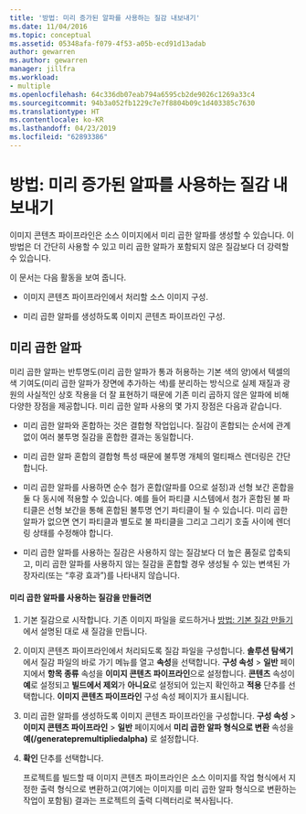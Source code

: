 ```yaml
---
title: '방법: 미리 증가된 알파를 사용하는 질감 내보내기'
ms.date: 11/04/2016
ms.topic: conceptual
ms.assetid: 05348afa-f079-4f53-a05b-ecd91d13adab
author: gewarren
ms.author: gewarren
manager: jillfra
ms.workload:
- multiple
ms.openlocfilehash: 64c336db07eab794a6595cb2de9026c1269a33c4
ms.sourcegitcommit: 94b3a052fb1229c7e7f8804b09c1d403385c7630
ms.translationtype: HT
ms.contentlocale: ko-KR
ms.lasthandoff: 04/23/2019
ms.locfileid: "62893386"
---
```

# <a name="how-to-export-a-texture-that-has-premultiplied-alpha"></a>방법: 미리 증가된 알파를 사용하는 질감 내보내기

이미지 콘텐츠 파이프라인은 소스 이미지에서 미리 곱한 알파를 생성할 수 있습니다. 이 방법은 더 간단히 사용할 수 있고 미리 곱한 알파가 포함되지 않은 질감보다 더 강력할 수 있습니다.

이 문서는 다음 활동을 보여 줍니다.

- 이미지 콘텐츠 파이프라인에서 처리할 소스 이미지 구성.

- 미리 곱한 알파를 생성하도록 이미지 콘텐츠 파이프라인 구성.

## <a name="premultiplied-alpha"></a>미리 곱한 알파
 미리 곱한 알파는 반투명도(미리 곱한 알파가 통과 허용하는 기본 색의 양)에서 텍셀의 색 기여도(미리 곱한 알파가 장면에 추가하는 색)를 분리하는 방식으로 실제 재질과 광원의 사실적인 상호 작용을 더 잘 표현하기 때문에 기존 미리 곱하지 않은 알파에 비해 다양한 장점을 제공합니다. 미리 곱한 알파 사용의 몇 가지 장점은 다음과 같습니다.

- 미리 곱한 알파와 혼합하는 것은 결합형 작업입니다. 질감이 혼합되는 순서에 관계없이 여러 불투명 질감을 혼합한 결과는 동일합니다.

- 미리 곱한 알파 혼합의 결합형 특성 때문에 불투명 개체의 멀티패스 렌더링은 간단합니다.

- 미리 곱한 알파를 사용하면 순수 첨가 혼합(알파를 0으로 설정)과 선형 보간 혼합을 둘 다 동시에 적용할 수 있습니다. 예를 들어 파티클 시스템에서 첨가 혼합된 불 파티클은 선형 보간을 통해 혼합된 불투명 연기 파티클이 될 수 있습니다. 미리 곱한 알파가 없으면 연기 파티클과 별도로 불 파티클을 그리고 그리기 호출 사이에 렌더링 상태를 수정해야 합니다.

- 미리 곱한 알파를 사용하는 질감은 사용하지 않는 질감보다 더 높은 품질로 압축되고, 미리 곱한 알파를 사용하지 않는 질감을 혼합할 경우 생성될 수 있는 변색된 가장자리(또는 “후광 효과”)를 나타내지 않습니다.

#### <a name="to-create-a-texture-that-uses-premultiplied-alpha"></a>미리 곱한 알파를 사용하는 질감을 만들려면

1. 기본 질감으로 시작합니다. 기존 이미지 파일을 로드하거나 [방법: 기본 질감 만들기](../designers/how-to-create-a-basic-texture.md)에서 설명된 대로 새 질감을 만듭니다.

2. 이미지 콘텐츠 파이프라인에서 처리되도록 질감 파일을 구성합니다. **솔루션 탐색기**에서 질감 파일의 바로 가기 메뉴를 열고 **속성**을 선택합니다. **구성 속성** > **일반** 페이지에서 **항목 종류** 속성을 **이미지 콘텐츠 파이프라인**으로 설정합니다. **콘텐츠** 속성이 **예**로 설정되고 **빌드에서 제외**가 **아니요**로 설정되어 있는지 확인하고 **적용** 단추를 선택합니다. **이미지 콘텐츠 파이프라인** 구성 속성 페이지가 표시됩니다.

3. 미리 곱한 알파를 생성하도록 이미지 콘텐츠 파이프라인을 구성합니다. **구성 속성** > **이미지 콘텐츠 파이프라인** > **일반** 페이지에서 **미리 곱한 알파 형식으로 변환** 속성을 **예(/generatepremultipliedalpha)** 로 설정합니다.

4. **확인** 단추를 선택합니다.

   프로젝트를 빌드할 때 이미지 콘텐츠 파이프라인은 소스 이미지를 작업 형식에서 지정한 출력 형식으로 변환하고(여기에는 이미지를 미리 곱한 알파 형식으로 변환하는 작업이 포함됨) 결과는 프로젝트의 출력 디렉터리로 복사됩니다.